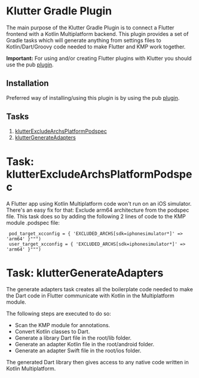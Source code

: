 # Klutter Gradle Plugin

The main purpose of the Klutter Gradle Plugin is to connect a Flutter frontend with a Kotlin Multiplatform backend.
This plugin provides a set of Gradle tasks which will generate anything from settings files to
Kotlin/Dart/Groovy code needed to make Flutter and KMP work together. 

<B>Important:</B> For using and/or creating Flutter plugins with Klutter you should use the pub [plugin](https://github.com/buijs-dev/klutter-dart).

## Installation
Preferred way of installing/using this plugin is by using the pub [plugin](https://github.com/buijs-dev/klutter-dart).

## Tasks
1. [klutterExcludeArchsPlatformPodspec](#Task:%20klutterExcludeArchsPlatformPodspec)
2. [klutterGenerateAdapters](#Task:%20klutterGenerateAdapters)

# Task: klutterExcludeArchsPlatformPodspec
A Flutter app using Kotlin Multiplatform code won't run on an iOS simulator.
There's an easy fix for that: Exclude arm64 architecture from the podspec file.
This task does so by adding the following 2 lines of code to the KMP module .podspec file:

```
 pod_target_xcconfig = { 'EXCLUDED_ARCHS[sdk=iphonesimulator*]' => 'arm64' }""")
 user_target_xcconfig = { 'EXCLUDED_ARCHS[sdk=iphonesimulator*]' => 'arm64' }""")
```

# Task: klutterGenerateAdapters
The generate adapters task creates all the boilerplate code needed to make the Dart code in Flutter
communicate with Kotlin in the Multiplatform module. 

The following steps are executed to do so:
- Scan the KMP module for annotations.
- Convert Kotlin classes to Dart.
- Generate a library Dart file in the root/lib folder.
- Generate an adapter Kotlin file in the root/android folder.
- Generate an adapter Swift file in the root/ios folder.

The generated Dart library then gives access to any native code written in Kotlin Multiplatform.
